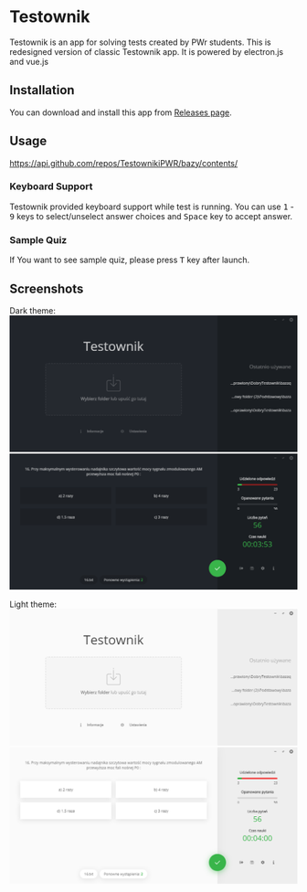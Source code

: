 # Testownik

Testownik is an app for solving tests created by PWr students. This is redesigned version of classic Testownik app. It is powered by electron.js and vue.js

## Installation

You can download and install this app from [Releases page](https://github.com/kumalg/testownik-electron/releases). 

## Usage

https://api.github.com/repos/TestownikiPWR/bazy/contents/

### Keyboard Support
Testownik provided keyboard support while test is running. You can use <kbd>1</kbd> - <kbd>9</kbd> keys to select/unselect answer choices and <kbd>Space</kbd> key to accept answer.

### Sample Quiz
If You want to see sample quiz, please press <kbd>T</kbd> key after launch.


## Screenshots

Dark theme:
![testownik-electron/screenshots/landing_page_dark.png](https://github.com/kumalg/testownik-electron/blob/master/screenshots/landing_page_dark.png)
![testownik-electron/screenshots/quiz_dark.png](https://github.com/kumalg/testownik-electron/blob/master/screenshots/quiz_dark.png)

Light theme:
![testownik-electron/screenshots/landing_page_light.png](https://github.com/kumalg/testownik-electron/blob/master/screenshots/landing_page_light.png)
![testownik-electron/screenshots/quiz_light.png](https://github.com/kumalg/testownik-electron/blob/master/screenshots/quiz_light.png)